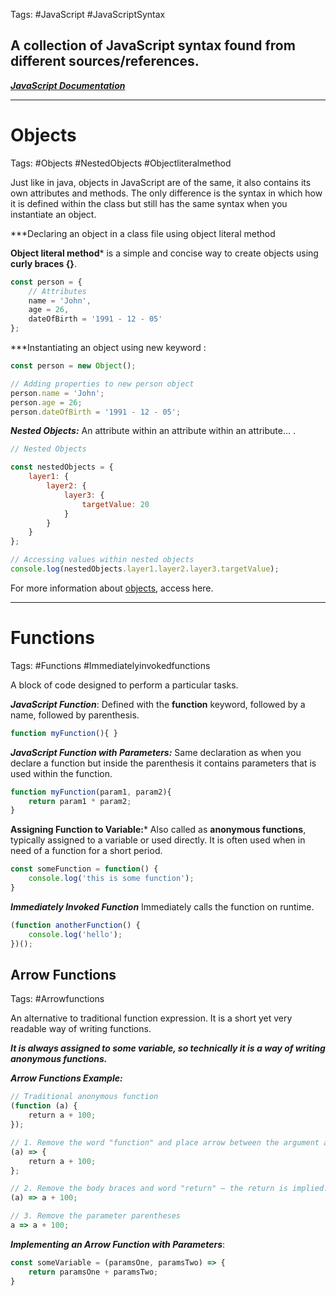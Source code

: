Tags: #JavaScript #JavaScriptSyntax

## A collection of JavaScript syntax found from different sources/references.

[***JavaScript Documentation***](https://developer.mozilla.org/en-US/docs/Web/JavaScript)

---
# Objects

Tags: #Objects #NestedObjects #Objectliteralmethod

Just like in java, objects in JavaScript are of the same, it also contains its own attributes and methods. The only difference is the syntax in which how it is defined within the class but still has the same syntax when you instantiate an object.

***Declaring an object in a class file using object literal method

**Object literal method*** is a simple and concise way to create objects using **curly braces {}**.

``` JavaScript
const person = {
	// Attributes
	name = 'John',
	age = 26,
	dateOfBirth = '1991 - 12 - 05'
};
```

***Instantiating an object using new keyword :

```JavaScript
const person = new Object();

// Adding properties to new person object
person.name = 'John';
person.age = 26;
person.dateOfBirth = '1991 - 12 - 05';
```

***Nested Objects:***
	An attribute within an attribute within an attribute... .

```JavaScript
// Nested Objects

const nestedObjects = {
    layer1: {
        layer2: {
            layer3: {
                targetValue: 20
            }
        }
    }
};

// Accessing values within nested objects
console.log(nestedObjects.layer1.layer2.layer3.targetValue);
```

For more information about [objects](https://www.w3schools.com/js/js_objects.asp), access here.

---
# Functions

Tags: #Functions #Immediatelyinvokedfunctions

A block of code designed to perform a particular tasks.

***JavaScript Function***: 
	Defined with the **function** keyword, followed by a name, followed by parenthesis.
	
```JavaScript
function myFunction(){ }
```

***JavaScript Function with Parameters:***
	Same declaration as when you declare a function but inside the parenthesis it contains parameters that is used within the function.

```JavaScript
function myFunction(param1, param2){
	return param1 * param2;
}
```

**Assigning Function to Variable:***
	Also called as **anonymous functions**, typically assigned to a variable or used directly. It is often used when in need of a function for a short period. 
	
```JavaScript
const someFunction = function() {
	console.log('this is some function');
}
```

***Immediately Invoked Function***
	Immediately calls the function on runtime.

```JavaScript
(function anotherFunction() {
    console.log('hello');
})();
```
## Arrow Functions

Tags: #Arrowfunctions

An alternative to traditional function expression. It is a short yet very readable way of writing functions. 

***It is always assigned to some variable, so technically it is a way of writing anonymous functions.***

***Arrow Functions Example:***

```JavaScript
// Traditional anonymous function
(function (a) {
	return a + 100;
});

// 1. Remove the word "function" and place arrow between the argument and opening body brace
(a) => {
	return a + 100;
};	  

// 2. Remove the body braces and word "return" — the return is implied.
(a) => a + 100;

// 3. Remove the parameter parentheses
a => a + 100;
```

***Implementing an Arrow Function with Parameters***:

```JavaScript
const someVariable = (paramsOne, paramsTwo) => {
	return paramsOne + paramsTwo;
}
```

